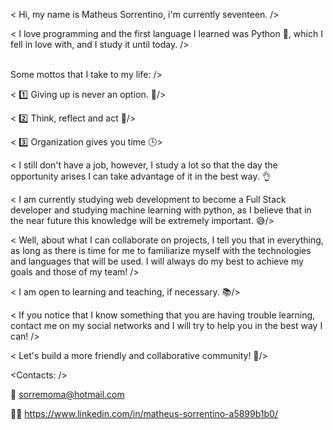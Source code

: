 
< Hi, my name is Matheus Sorrentino, i'm currently seventeen. />

< I love programming and the first language I learned was Python 🐍, which I fell in love with, and I study it until today. />

<br/> Some mottos that I take to my life: />

< 1️⃣ Giving up is never an option. 💪/>

< 2️⃣ Think, reflect and act 🧠/>

< 3️⃣ Organization gives you time 🕒>


< I still don't have a job, however, I study a lot so that the day the opportunity arises I can take advantage of it in the best way. 👌 

< I am currently studying web development to become a Full Stack developer and studying machine learning with python, as I believe that in the near future this knowledge will be extremely important. 😅/>

< Well, about what I can collaborate on projects, I tell you that in everything, as long as there is time for me to familiarize myself with the technologies and languages ​​that will be used. I will always do my best to achieve my goals and those of my team!  />

< I am open to learning and teaching, if necessary. 📚/>

< If you notice that I know something that you are having trouble learning, contact me on my social networks and I will try to help you in the best way I can! />

< Let's build a more friendly and collaborative community! 🌱/>

<Contacts: />

📧    sorremoma@hotmail.com

🧑💼 https://www.linkedin.com/in/matheus-sorrentino-a5899b1b0/
